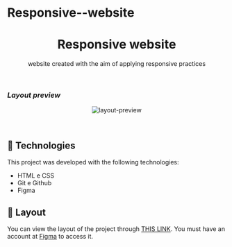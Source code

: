 # Responsive--website
<h1 align="center"> Responsive website </h1>

<p align="center">
website created with the aim of applying responsive practices<br/>
</p>
<br>
<h3><i>Layout preview</i></h3>
<p align="center">
  <img alt="layout-preview" src="https://i.imgur.com/20xClKp.png">
</p>

<br>



## 🚀   Technologies

This project was developed with the following technologies:

- HTML e CSS
- Git e Github
- Figma

## 🔖 Layout
You can view the layout of the project through [THIS LINK](https://www.figma.com/file/4BxyOLpMnR05Le4N4NiFAw/Explorer-Stage-03-Projeto-02-(Copy)?node-id=203%3A412&t=1pgB8KZJ7WO055uC-0). You must have an account at [Figma](https://figma.com) to access it.



